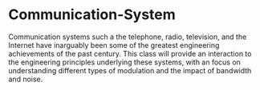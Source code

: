 # Communication-System

Communication systems such a the telephone, radio, television, and the Internet have inarguably been some of the greatest engineering achievements of the past century. This class will provide an interaction to the engineering principles underlying these systems, with an focus on understanding different types of modulation and the impact of bandwidth and noise.
